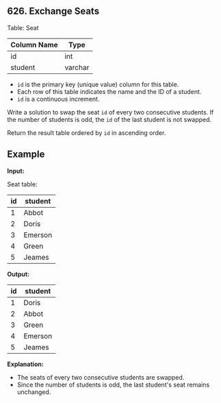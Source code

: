 ## 626. Exchange Seats

Table: Seat

| Column Name | Type    |
|-------------|---------|
| id          | int     |
| student     | varchar |

- `id` is the primary key (unique value) column for this table.
- Each row of this table indicates the name and the ID of a student.
- `id` is a continuous increment.

Write a solution to swap the seat `id` of every two consecutive students. If the number of students is odd, the `id` of the last student is not swapped.

Return the result table ordered by `id` in ascending order.

## Example

**Input:**

Seat table:

| id | student |
|----|---------|
|  1 | Abbot   |
|  2 | Doris   |
|  3 | Emerson |
|  4 | Green   |
|  5 | Jeames  |

**Output:**

| id | student |
|----|---------|
|  1 | Doris   |
|  2 | Abbot   |
|  3 | Green   |
|  4 | Emerson |
|  5 | Jeames  |

**Explanation:**

- The seats of every two consecutive students are swapped.
- Since the number of students is odd, the last student's seat remains unchanged.